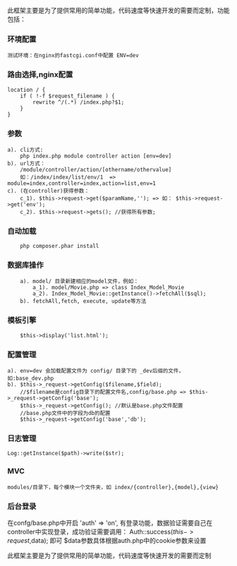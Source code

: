 此框架主要是为了提供常用的简单功能，代码速度等快速开发的需要而定制，功能包括：

### 环境配置
	测试环境：在nginx的fastcgi.conf中配置 ENV=dev
### 路由选择,nginx配置
	location / {
		if ( !-f $request_filename ) {
			rewrite ^/(.*) /index.php?$1;
		}
	}
### 参数
	a). cli方式:
		php index.php module controller action [env=dev]
	b). url方式：
		/module/controller/action/[othername/othervalue]
		如：/index/index/list/env/1  => module=index,controller=index,action=list,env=1
	c). (在controller)获得参数：
		c_1). $this->request->get($paramName,''); => 如： $this->request->get('env');
		c_2). $this->request->gets(); //获得所有参数;
### 自动加载
		php composer.phar install
### 数据库操作
		a). model/ 目录新建相应的model文件，例如：
			a_1). model/Movie.php => class Index_Model_Movie
			a_2). Index_Model_Movie::getInstance()->fetchAll($sql);
		b). fetchAll,fetch, execute, update等方法
					
### 模板引擎
		$this->display('list.html');
### 配置管理
	a). env=dev 会加载配置文件为 config/ 目录下的 _dev后缀的文件，如:base_dev.php
	b). $this->_request->getConfig($filename,$field);
		//$filename是config目录下的配置文件名,config/base.php => $this->_request->getConfig('base');
		$this->_request->getConfig(); //默认是base.php文件配置
		//base.php文件中的字段为db的配置
		$this->_request->getConfig('base','db');
	 
### 日志管理
	Log::getInstance($path)->write($str);
	
### MVC
	modules/目录下，每个模块一个文件夹，如 index/{controller},{model},{view}

### 后台登录
在confg/base.php中开启 'auth' => 'on', 有登录功能，数据验证需要自己在controller中实现登录，成功验证需要调用：
Auth::success($this->request,$data); 即可 $data参数具体根据auth.php中的cookie参数来设置
	
此框架主要是为了提供常用的简单功能，代码速度等快速开发的需要而定制
